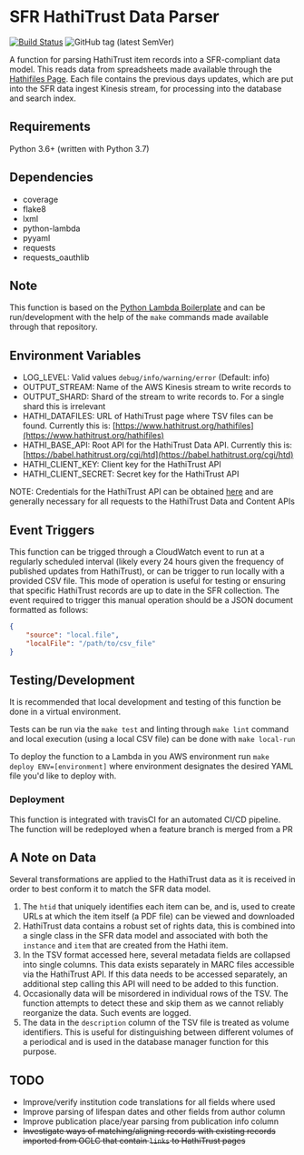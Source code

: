 
# SFR HathiTrust Data Parser

[![Build Status](https://travis-ci.com/NYPL/sfr-hathitrust-reader.svg?branch=development)](https://travis-ci.com/NYPL/sfr-hathitrust-reader) ![GitHub tag (latest SemVer)](https://img.shields.io/github/tag/nypl/sfr-hathitrust-reader.svg)

A function for parsing HathiTrust item records into a SFR-compliant data model. This reads data from spreadsheets made available through the [Hathifiles Page](https://www.hathitrust.org/hathifiles). Each file contains the previous days updates, which are put into the SFR data ingest Kinesis stream, for processing into the database and search index.

## Requirements

Python 3.6+ (written with Python 3.7)

## Dependencies

- coverage
- flake8
- lxml
- python-lambda
- pyyaml
- requests
- requests_oauthlib

## Note

This function is based on the [Python Lambda Boilerplate](https://github.com/NYPL/python-lambda-boilerplate) and can be run/development with the help of the `make` commands made available through that repository.

## Environment Variables

- LOG_LEVEL: Valid values `debug/info/warning/error` (Default: info)
- OUTPUT_STREAM: Name of the AWS Kinesis stream to write records to
- OUTPUT_SHARD: Shard of the stream to write records to. For a single shard this is irrelevant
- HATHI_DATAFILES: URL of HathiTrust page where TSV files can be found. Currently this is: [https://www.hathitrust.org/hathifiles](https://www.hathitrust.org/hathifiles)
- HATHI_BASE_API: Root API for the HathiTrust Data API. Currently this is: [https://babel.hathitrust.org/cgi/htd](https://babel.hathitrust.org/cgi/htd)
- HATHI_CLIENT_KEY: Client key for the HathiTrust API
- HATHI_CLIENT_SECRET: Secret key for the HathiTrust API

NOTE: Credentials for the HathiTrust API can be obtained [here](https://babel.hathitrust.org/cgi/kgs/request) and are generally necessary for all requests to the HathiTrust Data and Content APIs

## Event Triggers

This function can be trigged through a CloudWatch event to run at a regularly scheduled interval (likely every 24 hours given the frequency of published updates from HathiTrust), or can be trigger to run locally with a provided CSV file. This mode of operation is useful for testing or ensuring that specific HathiTrust records are up to date in the SFR collection. The event required to trigger this manual operation should be a JSON document formatted as follows:

``` JSON
{
    "source": "local.file",
    "localFile": "/path/to/csv_file"
}
```

## Testing/Development

It is recommended that local development and testing of this function be done in a virtual environment.

Tests can be run via the `make test` and linting through `make lint` command and local execution (using a local CSV file) can be done with `make local-run`

To deploy the function to a Lambda in you AWS environment run `make deploy ENV=[environment]` where environment designates the desired YAML file you'd like to deploy with.

### Deployment

This function is integrated with travisCI for an automated CI/CD pipeline. The function will be redeployed when a feature branch is merged from a PR

## A Note on Data

Several transformations are applied to the HathiTrust data as it is received in order to best conform it to match the SFR data model.

1. The `htid` that uniquely identifies each item can be, and is, used to create URLs at which the item itself (a PDF file) can be viewed and downloaded
2. HathiTrust data contains a robust set of rights data, this is combined into a single class in the SFR data model and associated with both the `instance` and `item` that are created from the Hathi item.
3. In the TSV format accessed here, several metadata fields are collapsed into single columns. This data exists separately in MARC files accessible via the HathiTrust API. If this data needs to be accessed separately, an additional step calling this API will need to be added to this function.
4. Occasionally data will be misordered in individual rows of the TSV. The function attempts to detect these and skip them as we cannot reliably reorganize the data. Such events are logged.
5. The data in the `description` column of the TSV file is treated as volume identifiers. This is useful for distinguishing between different volumes of a periodical and is used in the database manager function for this purpose.

## TODO

- Improve/verify institution code translations for all fields where used
- Improve parsing of lifespan dates and other fields from author column
- Improve publication place/year parsing from publication info column
- ~~Investigate ways of matching/aligning records with existing records imported from OCLC that contain `links` to HathiTrust pages~~